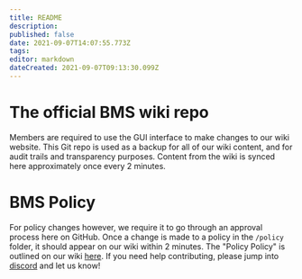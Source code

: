 ```yaml
---
title: README
description: 
published: false
date: 2021-09-07T14:07:55.773Z
tags: 
editor: markdown
dateCreated: 2021-09-07T09:13:30.099Z
---
```


# The official BMS wiki repo

Members are required to use the GUI interface to make changes to our wiki website. This Git repo is used as a backup for all of our wiki content, and for audit trails and transparency purposes. Content from the wiki is synced here approximately once every 2 minutes.

# BMS Policy
For policy changes however, we require it to go through an approval process here on GitHub. Once a change is made to a policy in the `/policy` folder, it should appear on our wiki within 2 minutes. The "Policy Policy" is outlined on our wiki [here](https://s.bms.wiki/policies). If you need help contributing, please jump into [discord](https://s.bms.wiki/discord) and let us know! 

